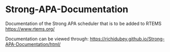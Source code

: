 # Strong-APA-Documentation
Documentation of the Strong APA scheduler that is to be added to RTEMS https://www.rtems.org/ 

Documentation can be viewed through: https://richidubey.github.io/Strong-APA-Documentation/html/
